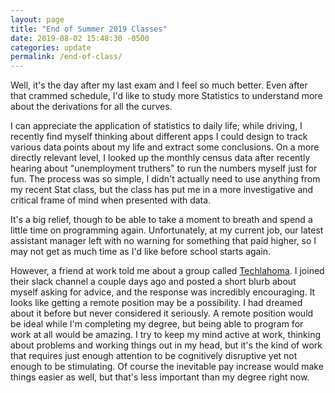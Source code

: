 ```yaml
---
layout: page
title: "End of Summer 2019 Classes"
date: 2019-08-02 15:48:30 -0500
categories: update
permalink: /end-of-class/
---
```


Well, it's the day after my last exam and I feel so much better. Even after that
crammed schedule, I'd like to study more Statistics to understand more about the
derivations for all the curves.

I can appreciate the application of statistics to daily life; while driving, I
recently find myself thinking about different apps I could design to track
various data points about my life and extract some conclusions. On a more
directly relevant level, I looked up the monthly census data after recently
hearing about "unemployment truthers" to run the numbers myself just for fun.
The process was so simple, I didn't actually need to use anything from my recent
Stat class, but the class has put me in a more investigative and critical frame
of mind when presented with data.

It's a big relief, though to be able to take a moment to breath and spend
a little time on programming again. Unfortunately, at my current job, our latest
assistant manager left with no warning for something that paid higher, so I may
not get as much time as I'd like before school starts again.

However, a friend at work told me about a group called [Techlahoma](https://www.techlahoma.org/). I joined their slack channel a couple days ago and posted a short blurb about myself asking for advice, and the response was incredibly encouraging. It looks like getting a remote position may be a possibility. I had dreamed about it before but never considered it seriously. A remote position would be ideal while I'm completing my degree, but being able to program for work at all would be amazing. I try to keep my mind active at work, thinking about problems and working things out in my head, but it's the kind of work that requires just enough attention to be cognitively disruptive yet not enough to be stimulating. Of course the inevitable pay increase would make things easier as well, but that's less important than my degree right now.
